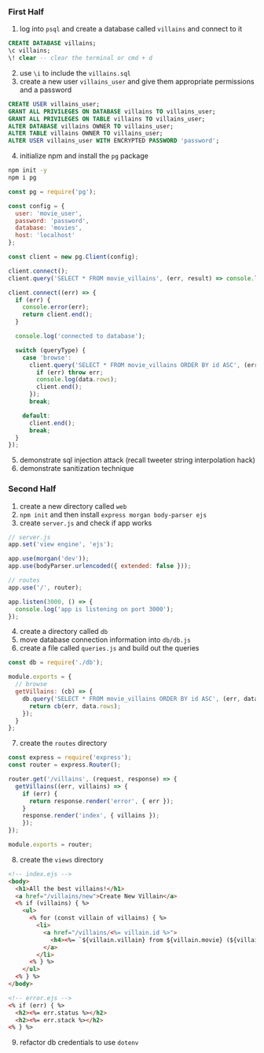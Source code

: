 ### First Half

1. log into `psql` and create a database called `villains` and connect to it

```sql
CREATE DATABASE villains;
\c villains;
\! clear -- clear the terminal or cmd + d
```

2. use `\i` to include the `villains.sql`
3. create a new user `villains_user` and give them appropriate permissions and a password

```sql
CREATE USER villains_user;
GRANT ALL PRIVILEGES ON DATABASE villains TO villains_user;
GRANT ALL PRIVILEGES ON TABLE villains TO villains_user;
ALTER DATABASE villains OWNER TO villains_user;
ALTER TABLE villains OWNER TO villains_user;
ALTER USER villains_user WITH ENCRYPTED PASSWORD 'password';
```

4. initialize npm and install the `pg` package

```bash
npm init -y
npm i pg
```

```js
const pg = require('pg');

const config = {
  user: 'movie_user',
  password: 'password',
  database: 'movies',
  host: 'localhost'
};

const client = new pg.Client(config);

client.connect();
client.query('SELECT * FROM movie_villains', (err, result) => console.log(err, result));
```

```js
client.connect((err) => {
  if (err) {
    console.error(err);
    return client.end();
  }

  console.log('connected to database');

  switch (queryType) {
    case 'browse':
      client.query('SELECT * FROM movie_villains ORDER BY id ASC', (err, data) => {
        if (err) throw err;
        console.log(data.rows);
        client.end();
      });
      break;

    default:
      client.end();
      break;
  }
});
```

5. demonstrate sql injection attack (recall tweeter string interpolation hack)
6. demonstrate sanitization technique

### Second Half

1. create a new directory called `web`
2. `npm init` and then install `express morgan body-parser ejs`
3. create `server.js` and check if app works

```js
// server.js
app.set('view engine', 'ejs');

app.use(morgan('dev'));
app.use(bodyParser.urlencoded({ extended: false }));

// routes
app.use('/', router);

app.listen(3000, () => {
  console.log('app is listening on port 3000');
});
```

4. create a directory called `db`
5. move database connection information into `db/db.js`
6. create a file called `queries.js` and build out the queries

```js
const db = require('./db');

module.exports = {  
  // browse
  getVillains: (cb) => {
    db.query('SELECT * FROM movie_villains ORDER BY id ASC', (err, data) => {
      return cb(err, data.rows);
    });
  }
};
```

7. create the `routes` directory

```js
const express = require('express');
const router = express.Router();

router.get('/villains', (request, response) => {
  getVillains((err, villains) => {
    if (err) {
      return response.render('error', { err });
    }
    response.render('index', { villains });
    });
});

module.exports = router;
```

8. create the `views` directory

```html
<!-- index.ejs -->
<body>
  <h1>All the best villains!</h1>
  <a href="/villains/new">Create New Villain</a>
  <% if (villains) { %>
    <ul>
      <% for (const villain of villains) { %>
        <li>
          <a href="/villains/<%= villain.id %>">
            <h4><%= `${villain.villain} from ${villain.movie} (${villain.id})` %></h4>
          </a>
        </li>
      <% } %>
    </ul>
  <% } %>
</body>

<!-- error.ejs -->
<% if (err) { %>
  <h2><%= err.status %></h2>
  <h2><%= err.stack %></h2>
<% } %>
```

9. refactor db credentials to use `dotenv`
